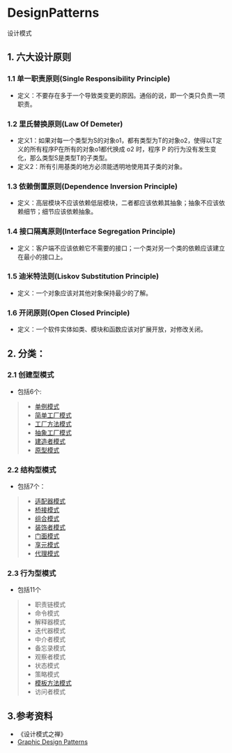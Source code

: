 # DesignPatterns
设计模式
## 1. 六大设计原则
### 1.1 单一职责原则(Single Responsibility Principle)
* 定义：不要存在多于一个导致类变更的原因。通俗的说，即一个类只负责一项职责。
### 1.2 里氏替换原则(Law Of Demeter)
* 定义1：如果对每一个类型为S的对象o1，都有类型为T的对象o2，使得以T定义的所有程序P在所有的对象o1都代换成 o2 时，程序 P 的行为没有发生变化，那么类型S是类型T的子类型。
* 定义2：所有引用基类的地方必须能透明地使用其子类的对象。
### 1.3 依赖倒置原则(Dependence Inversion Principle)
* 定义：高层模块不应该依赖低层模块，二者都应该依赖其抽象；抽象不应该依赖细节；细节应该依赖抽象。
### 1.4 接口隔离原则(Interface Segregation Principle)
* 定义：客户端不应该依赖它不需要的接口；一个类对另一个类的依赖应该建立在最小的接口上。 
### 1.5 迪米特法则(Liskov Substitution Principle)
* 定义：一个对象应该对其他对象保持最少的了解。
### 1.6 开闭原则(Open Closed Principle)
* 定义：一个软件实体如类、模块和函数应该对扩展开放，对修改关闭。
## 2. 分类：
### 2.1 创建型模式
* 包括6个:
>* [单例模式](src/main/java/com/tjudream/designpattern/singleton/README.md)
>* [简单工厂模式](src/main/java/com/tjudream/designpattern/factory/simplefactory/README.md)
>* [工厂方法模式](src/main/java/com/tjudream/designpattern/factory/factorymethod/README.md)
>* [抽象工厂模式](src/main/java/com/tjudream/designpattern/factory/abstractfactory/README.md)
>* [建造者模式](src/main/java/com/tjudream/designpattern/builder/README.md)
>* [原型模式](src/main/java/com/tjudream/designpattern/prototype/README.md)
### 2.2 结构型模式
* 包括7个：
>* [适配器模式](src/main/java/com/tjudream/designpattern/adapter/README.md)
>* [桥接模式](src/main/java/com/tjudream/designpattern/builder/README.md)
>* [组合模式](src/main/java/com/tjudream/designpattern/composite/README.md)
>* [装饰者模式](src/main/java/com/tjudream/designpattern/decorator/README.md)
>* [门面模式](src/main/java/com/tjudream/designpattern/facade/README.md)
>* [享元模式](src/main/java/com/tjudream/designpattern/flyweight/README.md)
>* [代理模式](src/main/java/com/tjudream/designpattern/proxy/README.md)
### 2.3 行为型模式
* 包括11个
>* 职责链模式
>* 命令模式
>* 解释器模式
>* 迭代器模式
>* 中介者模式
>* 备忘录模式
>* 观察者模式
>* 状态模式
>* 策略模式
>* [模板方法模式](src/main/java/com/tjudream/designpattern/templatemethod/README.md)
>* 访问者模式

## 3.参考资料
* 《设计模式之禅》
* [Graphic Design Patterns](https://design-patterns.readthedocs.io)